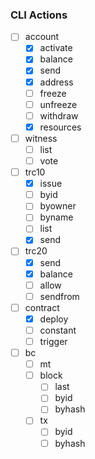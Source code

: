 
### CLI Actions
- [ ] account
  - [x] activate
  - [x] balance
  - [x] send
  - [x] address
  - [ ] freeze
  - [ ] unfreeze
  - [ ] withdraw
  - [x] resources

- [ ] witness
  - [ ] list
  - [ ] vote

- [ ] trc10
  - [x] issue
  - [ ] byid
  - [ ] byowner
  - [ ] byname
  - [ ] list
  - [x] send

- [ ] trc20
  - [x] send
  - [x] balance
  - [ ] allow
  - [ ] sendfrom

- [ ] contract
  - [x] deploy
  - [ ] constant
  - [ ] trigger

- [ ] bc
  - [ ] mt
  - [ ] block
    - [ ] last
    - [ ] byid
    - [ ] byhash
  - [ ] tx
    - [ ] byid
    - [ ] byhash